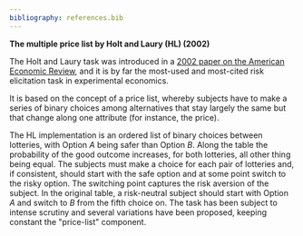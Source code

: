 ```yaml
---
bibliography: references.bib
---
```


**The multiple price list by Holt and Laury (HL) (2002)** 

The Holt and Laury task was introduced in a [2002 paper on the American Economic Review](https://www.aeaweb.org/articles?id=10.1257/000282802762024700), and it is by far the most-used and most-cited risk elicitation task in experimental economics. 

It is based on the concept of a price list, whereby subjects have to make a series of binary choices among alternatives that stay largely the same but that change along one attribute (for instance, the price). 

The HL implementation is an ordered list of binary choices between lotteries, with Option *A* being safer than Option *B*. Along the table the probability of the good outcome increases, for both lotteries, all other thing being equal. The subjects must make a choice for each pair of lotteries and, if consistent, should start with the safe option and at some point switch to the risky option. The switching point captures the risk aversion of the subject. In the original table, a risk-neutral subject should start with Option *A* and switch to *B* from the fifth choice on. The task has been subject to intense scrutiny and several variations have been proposed, keeping constant the "price-list" component. 